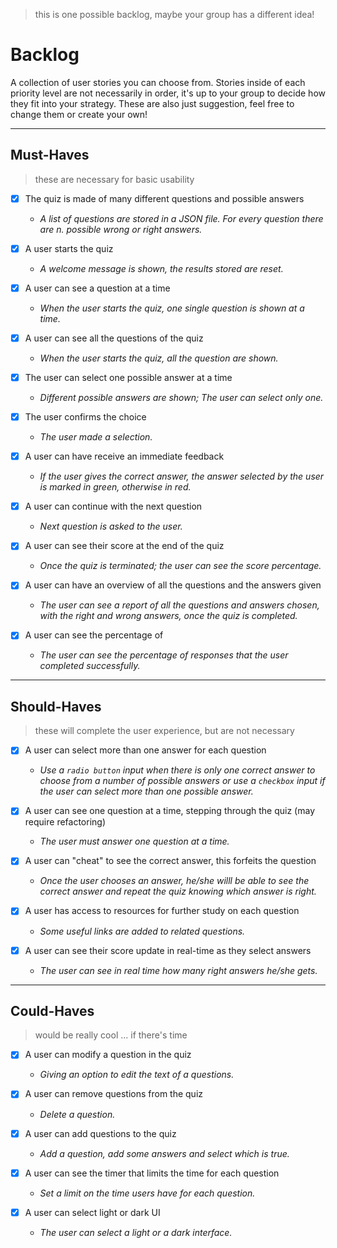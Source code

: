 > this is one possible backlog, maybe your group has a different idea!

# Backlog

A collection of user stories you can choose from. Stories inside of each priority level are not necessarily in order, it's up to your group to decide how they fit into your strategy. These are also just suggestion, feel free to change them or create your own!

---
## Must-Haves

> these are necessary for basic usability

- [x] The quiz is made of many different questions and possible answers
  - _A list of questions are stored in a JSON file. For every question there are n. possible wrong or right answers._
  
- [x] A user starts the quiz
  - _A welcome message is shown, the results stored are reset._
  
- [x] A user can see a question  at a time
  - _When the user starts the quiz, one single question is shown at a time._

- [x] A user can see all the questions of the quiz
  - _When the user starts the quiz, all the question are shown._

- [x] The user can select one possible answer at a time
  - _Different possible answers are shown; The user can select only one._
  
- [x] The user confirms the choice
  - _The user made a selection._
 
- [x] A user can have receive an immediate feedback
  - _If the user gives the correct answer, the answer selected by the user is marked in green, otherwise in red._
  
- [x] A user can continue with the next question
  - _Next question is asked to the user._
  
- [x] A user can see their score at the end of the quiz
  - _Once the quiz is terminated; the user can see the score percentage._
  
- [x] A user can have an overview of all the questions and the answers given
  - _The user can see a report of all the questions and answers chosen, with the right and wrong answers, once the quiz is completed._

- [x] A user can see the percentage of 
  - _The user can see the percentage of responses that the user completed successfully._
---
## Should-Haves

> these will complete the user experience, but are not necessary

- [x] A user can select more than one answer for each question
  - _Use a `radio button` input when there is only one correct answer to choose from a number of possible answers or use a `checkbox` input if the user can select more than one possible answer._

- [x] A user can see one question at a time, stepping through the quiz (may require refactoring)
  - _The user must answer one question at a time._
  
- [x] A user can "cheat" to see the correct answer, this forfeits the question
  - _Once the user chooses an answer, he/she willl be able to see the correct answer and repeat the quiz knowing which answer is right._
  
- [x] A user has access to resources for further study on each question
  - _Some useful links are added to related questions._
  
- [x] A user can see their score update in real-time as they select answers
  - _The user can see in real time how many right answers he/she gets._
---
## Could-Haves

> would be really cool ... if there's time

- [x] A user can modify a question in the quiz
  - _Giving an option to edit the text of a questions._
  
- [x] A user can remove questions from the quiz
  - _Delete a question._
  
- [x] A user can add questions to the quiz
  - _Add a question, add some answers and select which is true._
 
- [x] A user can see the timer that limits the time for each question
  - _Set a limit on the time users have for each question._
  
- [x] A user can select light or dark UI
  - _The user can select a light or a dark interface._
